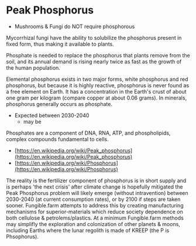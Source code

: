 # Peak Phosphorus

* Mushrooms & Fungi do NOT require phosphorous

Mycorrhizal fungi have the ability to solubilize the phosphorus present in fixed form, thus making it available to plants.

Phosphate is needed to replace the phosphorus that plants remove from the soil, and its annual demand is rising nearly twice as fast as the growth of the human population.

Elemental phosphorus exists in two major forms, white phosphorus and red phosphorus, but because it is highly reactive, phosphorus is never found as a free element on Earth. It has a concentration in the Earth's crust of about one gram per kilogram (compare copper at about 0.06 grams). In minerals, phosphorus generally occurs as phosphate.



* Expected between 2030-2040
    * may be

Phosphates are a component of DNA, RNA, ATP, and phospholipids, complex compounds fundamental to cells.

* [https://en.wikipedia.org/wiki/Peak_phosphorus](https://en.wikipedia.org/wiki/Peak_phosphorus)
* [https://en.wikipedia.org/wiki/Phosphorus](https://en.wikipedia.org/wiki/Phosphorus)

The reality is the fertilizer component of phosphorus is in short supply and is perhaps 'the next crisis' after climate change is hopefully mitigated the Peak Phosphorus problem will likely emerge (without intravention) between 2030-2040 (at current consumption rates), or by 2100 if steps are taken sooner.   Fungible.farm attempts to address this by creating manufacturing mechanisms for superior-materials which reduce society dependence on both cellulose & petrolems/plastics.  At a minimum Fungible.farm methods may simplifly the exploration and colonization of other planets & moons, including Earths where the lunar regolith is made of KREEP (the P is Phsophorus). 



